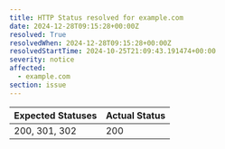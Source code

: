 ```yaml
---
title: HTTP Status resolved for example.com
date: 2024-12-28T09:15:28+00:00Z
resolved: True
resolvedWhen: 2024-12-28T09:15:28+00:00Z
resolvedStartTime: 2024-10-25T21:09:43.191474+00:00
severity: notice
affected:
  - example.com
section: issue
---
```


| Expected Statuses | Actual Status  |
|-------------------|----------------|
| 200, 301, 302 | 200 |
